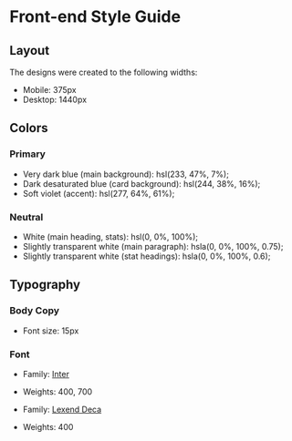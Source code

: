 # Front-end Style Guide

## Layout

The designs were created to the following widths:

- Mobile: 375px
- Desktop: 1440px

## Colors

### Primary

- Very dark blue (main background): hsl(233, 47%, 7%);
- Dark desaturated blue (card background): hsl(244, 38%, 16%);
- Soft violet (accent): hsl(277, 64%, 61%);

### Neutral

- White (main heading, stats): hsl(0, 0%, 100%);
- Slightly transparent white (main paragraph): hsla(0, 0%, 100%, 0.75);
- Slightly transparent white (stat headings): hsla(0, 0%, 100%, 0.6);

## Typography

### Body Copy

- Font size: 15px

### Font

- Family: [Inter](https://fonts.google.com/specimen/Inter)
- Weights: 400, 700

- Family: [Lexend Deca](https://fonts.google.com/specimen/Lexend+Deca)
- Weights: 400
